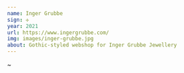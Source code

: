 ```yaml
---
name: Inger Grubbe
sign: ✢
year: 2021
url: https://www.ingergrubbe.com/
img: images/inger-grubbe.jpg
about: Gothic-styled webshop for Inger Grubbe Jewellery
---
```


~